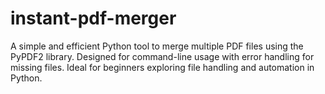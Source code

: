 # instant-pdf-merger
A simple and efficient Python tool to merge multiple PDF files using the PyPDF2 library. Designed for command-line usage with error handling for missing files. Ideal for beginners exploring file handling and automation in Python.
